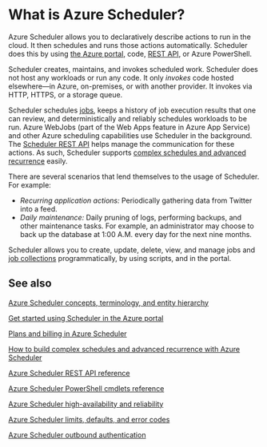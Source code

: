 <properties
 pageTitle="What is Azure Scheduler? | Microsoft Azure"
 description="Azure Scheduler allows you to declaratively describe actions to run in the cloud. It then schedules and runs those actions automatically."
 services="scheduler"
 documentationCenter=".NET"
 authors="krisragh"
 manager="dwrede"
 editor=""/>
<tags
 ms.service="scheduler"
 ms.workload="infrastructure-services"
 ms.tgt_pltfrm="na"
 ms.devlang="dotnet"
	ms.topic="hero-article"
 ms.date="12/04/2015"
 ms.author="krisragh"/>

# What is Azure Scheduler?

Azure Scheduler allows you to declaratively describe actions to run in the cloud. It then schedules and runs those actions automatically.  Scheduler does this by using [the Azure portal](scheduler-get-started-portal.md), code, [REST API](https://msdn.microsoft.com/library/dn528946), or Azure PowerShell.

Scheduler creates, maintains, and invokes scheduled work.  Scheduler does not host any workloads or run any code. It only _invokes_ code hosted elsewhere—in Azure, on-premises, or with another provider. It invokes via HTTP, HTTPS, or a storage queue.

Scheduler schedules [jobs](scheduler-concepts-terms.md), keeps a history of job execution results that one can review, and deterministically and reliably schedules workloads to be run. Azure WebJobs (part of the Web Apps feature in Azure App Service) and other Azure scheduling capabilities use Scheduler in the background. The [Scheduler REST API](https://msdn.microsoft.com/library/dn528946) helps manage the communication for these actions. As such, Scheduler supports [complex schedules and advanced recurrence](scheduler-advanced-complexity.md) easily.

There are several scenarios that lend themselves to the usage of Scheduler. For example:

+ _Recurring application actions:_ Periodically gathering data from Twitter into a feed.
+ _Daily maintenance:_ Daily pruning of logs, performing backups, and other maintenance tasks. For example, an administrator may choose to back up the database at 1:00 A.M. every day for the next nine months.

Scheduler allows you to create, update, delete, view, and manage jobs and [job collections](scheduler-concepts-terms.md) programmatically, by using scripts, and in the portal.

## See also

 [Azure Scheduler concepts, terminology, and entity hierarchy](scheduler-concepts-terms.md)

 [Get started using Scheduler in the Azure portal](scheduler-get-started-portal.md)

 [Plans and billing in Azure Scheduler](scheduler-plans-billing.md)

 [How to build complex schedules and advanced recurrence with Azure Scheduler](scheduler-advanced-complexity.md)

 [Azure Scheduler REST API reference](https://msdn.microsoft.com/library/mt629143)

 [Azure Scheduler PowerShell cmdlets reference](scheduler-powershell-reference.md)

 [Azure Scheduler high-availability and reliability](scheduler-high-availability-reliability.md)

 [Azure Scheduler limits, defaults, and error codes](scheduler-limits-defaults-errors.md)

 [Azure Scheduler outbound authentication](scheduler-outbound-authentication.md)
